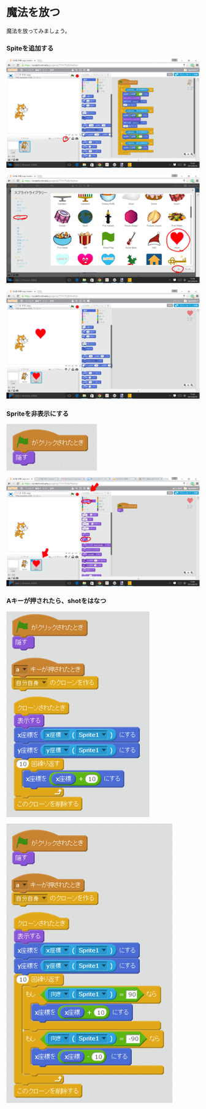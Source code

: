 # 魔法を放つ

魔法を放ってみましょう。

### Spiteを追加する
![](new_sprite_001.png)

![](new_sprite_002.png)

![](new_sprite_003.png)



### Spriteを非表示にする

![](newsprite_script_hide_001.png)

![](newsprite_script_001.png)


### Aキーが押されたら、shotをはなつ
![](newsprite_script_shot_001.png)

![](newsprite_script_shot_002.png)

